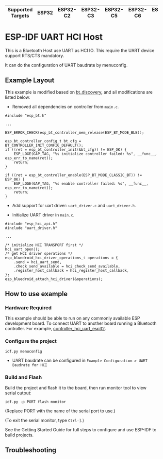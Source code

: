 | Supported Targets | ESP32 | ESP32-C2 | ESP32-C3 | ESP32-C5 | ESP32-C6 | ESP32-H2 | ESP32-S3 |
| ----------------- | ----- | -------- | -------- | -------- | -------- | -------- | -------- |

ESP-IDF UART HCI Host
=====================

This is a Bluetooth Host use UART as HCI IO. This require the UART device support RTS/CTS mandatory.

It can do the configuration of UART baudrate by menuconfig.

## Example Layout

This example is modified based on [bt_discovery](../../classic_bt/bt_discovery), and all modifications are listed below:

- Removed all dependencies on controller from `main.c`.

```
#include "esp_bt.h"

...

ESP_ERROR_CHECK(esp_bt_controller_mem_release(ESP_BT_MODE_BLE));

esp_bt_controller_config_t bt_cfg = BT_CONTROLLER_INIT_CONFIG_DEFAULT();
if ((ret = esp_bt_controller_init(&bt_cfg)) != ESP_OK) {
    ESP_LOGE(GAP_TAG, "%s initialize controller failed: %s", __func__, esp_err_to_name(ret));
    return;
}

if ((ret = esp_bt_controller_enable(ESP_BT_MODE_CLASSIC_BT)) != ESP_OK) {
    ESP_LOGE(GAP_TAG, "%s enable controller failed: %s", __func__, esp_err_to_name(ret));
    return;
}
```

- Add support for uart driver: `uart_driver.c` and `uart_driver.h`.

- Initialize UART driver in `main.c`.

```
#include "esp_hci_api.h"
#include "uart_driver.h"

...

/* initialize HCI TRANSPORT first */
hci_uart_open();
/* get HCI driver operations */
esp_bluedroid_hci_driver_operations_t operations = {
    .send = hci_uart_send,
    .check_send_available = hci_check_send_available,
    .register_host_callback = hci_register_host_callback,
};
esp_bluedroid_attach_hci_driver(&operations);
```

## How to use example

### Hardware Required

This example should be able to run on any commonly available ESP development board. To connect UART to another board running a Bluetooth controller. For example, [controller_hci_uart_esp32](../../../hci/controller_hci_uart_esp32).

### Configure the project

```
idf.py menuconfig
```

- UART baudrate can be configured in `Example Configuration > UART Baudrate for HCI`

### Build and Flash

Build the project and flash it to the board, then run monitor tool to view serial output:

```
idf.py -p PORT flash monitor
```

(Replace PORT with the name of the serial port to use.)

(To exit the serial monitor, type ``Ctrl-]``.)

See the Getting Started Guide for full steps to configure and use ESP-IDF to build projects.

## Troubleshooting
